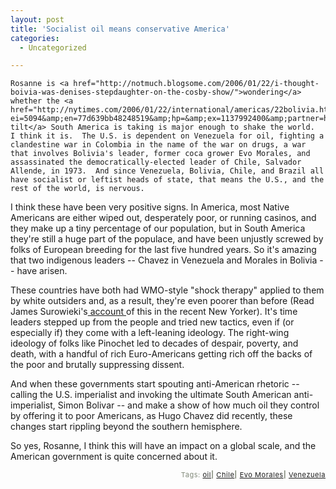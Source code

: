 ```yaml
---
layout: post
title: 'Socialist oil means conservative America'
categories:
  - Uncategorized

---
```



    Rosanne is <a href="http://notmuch.blogsome.com/2006/01/22/i-thought-boivia-was-denises-stepdaughter-on-the-cosby-show/">wondering</a> whether the <a href="http://nytimes.com/2006/01/22/international/americas/22bolivia.html?ei=5094&amp;en=77d639bb48248519&amp;hp=&amp;ex=1137992400&amp;partner=homepage&amp;pagewanted=all">leftward-tilt</a> South America is taking is major enough to shake the world.  I think it is.  The U.S. is dependent on Venezuela for oil, fighting a clandestine war in Colombia in the name of the war on drugs, a war that involves Bolivia's leader, former coca grower Evo Morales, and assassinated the democratically-elected leader of Chile, Salvador Allende, in 1973.  And since Venezuela, Bolivia, Chile, and Brazil all have socialist or leftist heads of state, that means the U.S., and the rest of the world, is nervous.

I think these have been very positive signs.  In America, most Native Americans are either wiped out, desperately poor, or running casinos, and they make up a tiny percentage of our population, but in South America they're still a huge part of the populace, and have been unjustly screwed by folks of European breeding for the last five hundred years.  So it's amazing that two indigenous leaders -- Chavez in Venezuela and Morales in Bolivia -- have arisen.

These countries have both had WMO-style "shock therapy" applied to them by white outsiders and, as a result, they're even poorer than before (Read James Surowieki's<a href="http://www.newyorker.com/talk/content/articles/060123ta_talk_surowiecki"> account </a>of this in the recent New Yorker).  It's time leaders stepped up from the people and tried new tactics, even if (or especially if) they come with a left-leaning ideology.  The right-wing ideology of folks like Pinochet led to decades of despair, poverty, and death, with a handful of rich Euro-Americans getting rich off the backs of the poor and brutally suppressing dissent.

And when these governments start spouting anti-American rhetoric -- calling the U.S. imperialist and invoking the ultimate South American anti-imperialist, Simon Bolivar -- and make a show of how much oil they control by offering it to poor Americans, as Hugo Chavez did recently, these changes start rippling beyond the southern hemisphere.

So yes, Rosanne, I think this will have an impact on a global scale, and the American government is quite concerned about it.

<p style="text-align:right;font-size:11px;letter-spacing:.05em;color:#808979;">Tags: <a href="http://www.technorati.com/tag/oil" rel="tag">oil</a><strong>|</strong> <a href="http://www.technorati.com/tag/Chile" rel="tag">Chile</a><strong>|</strong> <a href="http://www.technorati.com/tag/Evo%20Morales" rel="tag">Evo Morales</a><strong>|</strong> <a href="http://www.technorati.com/tag/Venezuela" rel="tag">Venezuela</a></p>

  
